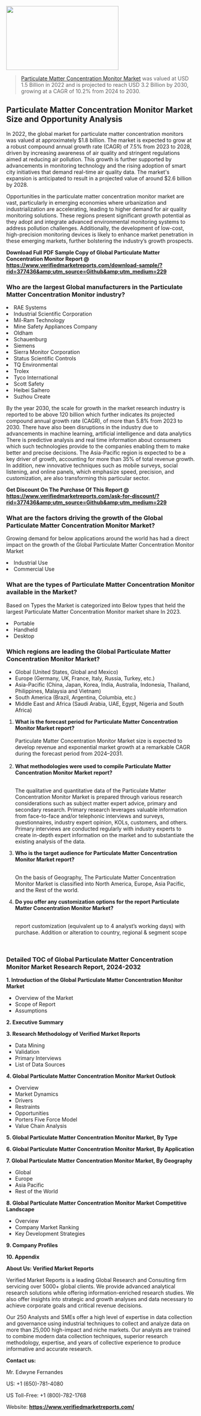 <img src="https://ffe5etoiles.com/wp-content/uploads/2024/12/MST1-300x171.png" alt="" width="300" height="171" class="alignnone size-medium wp-image-20088" /><blockquote><p><p><a href="https://www.verifiedmarketreports.com/download-sample/?rid=377436&utm_source=Github&utm_medium=229" target="_blank">Particulate Matter Concentration Monitor Market</a> was valued at USD 1.5 Billion in 2022 and is projected to reach USD 3.2 Billion by 2030, growing at a CAGR of 10.2% from 2024 to 2030.</p></blockquote><p><h2>Particulate Matter Concentration Monitor Market Size and Opportunity Analysis</h2> <p>In 2022, the global market for particulate matter concentration monitors was valued at approximately $1.8 billion. The market is expected to grow at a robust compound annual growth rate (CAGR) of 7.5% from 2023 to 2028, driven by increasing awareness of air quality and stringent regulations aimed at reducing air pollution. This growth is further supported by advancements in monitoring technology and the rising adoption of smart city initiatives that demand real-time air quality data. The market's expansion is anticipated to result in a projected value of around $2.6 billion by 2028.</p> <p>Opportunities in the particulate matter concentration monitor market are vast, particularly in emerging economies where urbanization and industrialization are accelerating, leading to higher demand for air quality monitoring solutions. These regions present significant growth potential as they adopt and integrate advanced environmental monitoring systems to address pollution challenges. Additionally, the development of low-cost, high-precision monitoring devices is likely to enhance market penetration in these emerging markets, further bolstering the industry’s growth prospects.</p> </p><p class=""><strong>Download Full PDF Sample Copy of Global Particulate Matter Concentration Monitor Report @ <a href="https://www.verifiedmarketreports.com/download-sample/?rid=377436&amp;utm_source=Github&amp;utm_medium=229" target="_blank">https://www.verifiedmarketreports.com/download-sample/?rid=377436&amp;utm_source=Github&amp;utm_medium=229</a></strong></p><h3 id="" class="">Who are the largest Global manufacturers in the Particulate Matter Concentration Monitor industry?</h3><p><li>RAE Systems</li><li> Industrial Scientific Corporation</li><li> Mil-Ram Technology</li><li> Mine Safety Appliances Company</li><li> Oldham</li><li> Schauenburg</li><li> Siemens</li><li> Sierra Monitor Corporation</li><li> Status Scientific Controls</li><li> TQ Environmental</li><li> Trolex</li><li> Tyco International</li><li> Scott Safety</li><li> Heibei Saihero</li><li> Suzhou Create</li></p><div class=""><div class="" dir="" data-message-author-role="" data-message-id="" data-message-model-slug=""><div class=""><div class=""><div class=""><div class="" dir="" data-message-author-role="" data-message-id="" data-message-model-slug=""><div class=""><div class=""><p>By the year 2030, the scale for growth in the market research industry is reported to be above 120 billion which further indicates its projected compound annual growth rate (CAGR), of more than 5.8% from 2023 to 2030. There have also been disruptions in the industry due to advancements in machine learning, artificial intelligence and data analytics There is predictive analysis and real time information about consumers which such technologies provide to the companies enabling them to make better and precise decisions. The Asia-Pacific region is expected to be a key driver of growth, accounting for more than 35% of total revenue growth. In addition, new innovative techniques such as mobile surveys, social listening, and online panels, which emphasize speed, precision, and customization, are also transforming this particular sector.</p><p><strong>Get Discount On The Purchase Of This Report @&nbsp; <a href="https://www.verifiedmarketreports.com/ask-for-discount/?rid=377436&amp;utm_source=Github&amp;utm_medium=229" target="_blank">https://www.verifiedmarketreports.com/ask-for-discount/?rid=377436&amp;utm_source=Github&amp;utm_medium=229</a></strong></p></div></div></div></div></div></div></div></div><h3 id="" class="">What are the factors driving the growth of the Global Particulate Matter Concentration Monitor Market?</h3><p id="" class="">Growing demand for below applications around the world has had a direct impact on the growth of the Global Particulate Matter Concentration Monitor Market</p><p id="" class=""><li>Industrial Use</li><li> Commercial Use</li></p><h3 id="" class="">What are the types of Particulate Matter Concentration Monitor available in the Market?</h3><p id="" class="">Based on Types the Market is categorized into Below types that held the largest Particulate Matter Concentration Monitor market share In 2023.</p><p id="" class=""><li>Portable</li><li> Handheld</li><li> Desktop</li></p><h3 id="" class="">Which regions are leading the Global Particulate Matter Concentration Monitor Market?</h3><ul><li>Global (United States, Global and Mexico)</li><li>Europe (Germany, UK, France, Italy, Russia, Turkey, etc.)</li><li>Asia-Pacific (China, Japan, Korea, India, Australia, Indonesia, Thailand, Philippines, Malaysia and Vietnam)</li><li>South America (Brazil, Argentina, Columbia, etc.)</li><li>Middle East and Africa (Saudi Arabia, UAE, Egypt, Nigeria and South Africa)</li></ul><p><ol><li><strong>What is the forecast period for Particulate Matter Concentration Monitor Market report?<br /></strong><br /><span data-sheets-root="1" data-sheets-value="{&quot;1&quot;:2,&quot;2&quot;:&quot;XXXX size is expected to develop revenue and exponential market growth at a remarkable CAGR during the forecast period from 2024&ndash;2030.&quot;}" data-sheets-userformat="{&quot;2&quot;:12674,&quot;4&quot;:{&quot;1&quot;:2,&quot;2&quot;:16776960},&quot;10&quot;:2,&quot;11&quot;:0,&quot;15&quot;:&quot;Arial&quot;,&quot;16&quot;:12}">Particulate Matter Concentration Monitor Market size is expected to develop revenue and exponential market growth at a remarkable CAGR during the forecast period from 2024&ndash;2031.</span><br /><br /></li><li><strong>What methodologies were used to compile Particulate Matter Concentration Monitor Market report?<br /><br /></strong><p>The qualitative and quantitative data of the&nbsp;Particulate Matter Concentration Monitor Market is prepared through various research considerations such as subject matter expert advice, primary and secondary research. Primary research leverages valuable information from face-to-face and/or telephonic interviews and surveys, questionnaires, industry expert opinion, KOLs, customers, and others. Primary interviews are conducted regularly with industry experts to create in-depth expert information on the market and to substantiate the existing analysis of the data.&nbsp;</p></li><li><strong>Who is the target audience for Particulate Matter Concentration Monitor Market report?<br /><br /></strong><p>On the basis of Geography, The&nbsp;Particulate Matter Concentration Monitor Market is classified into North America, Europe, Asia Pacific, and the Rest of the world.</p></li><li><strong>Do you offer any customization options for the report Particulate Matter Concentration Monitor Market?<br /><br /></strong><p>report customization (equivalent up to 4 analyst&rsquo;s working days) with purchase. Addition or alteration to country, regional &amp; segment scope</p><p>&nbsp;</p></li></ol></p><h3 id="" class="">Detailed TOC of Global Particulate Matter Concentration Monitor Market Research Report, 2024-2032</h3><p id="" class=""><strong>1. Introduction of the Global Particulate Matter Concentration Monitor Market</strong></p><ul><li>Overview of the Market</li><li>Scope of Report</li><li>Assumptions</li></ul><p id="" class=""><strong>2. Executive Summary</strong></p><p id="" class=""><strong>3. Research Methodology of&nbsp;Verified Market Reports</strong></p><ul><li>Data Mining</li><li>Validation</li><li>Primary Interviews</li><li>List of Data Sources</li></ul><p id="" class=""><strong>4. Global Particulate Matter Concentration Monitor Market Outlook</strong></p><ul><li>Overview</li><li>Market Dynamics</li><li>Drivers</li><li>Restraints</li><li>Opportunities</li><li>Porters Five Force Model</li><li>Value Chain Analysis</li></ul><p id="" class=""><strong>5. Global Particulate Matter Concentration Monitor Market, By&nbsp;Type</strong></p><p id="" class=""><strong>6. Global Particulate Matter Concentration Monitor Market, By Application</strong></p><p id="" class=""><strong>7. Global Particulate Matter Concentration Monitor Market, By Geography</strong></p><ul><li>Global</li><li>Europe</li><li>Asia Pacific</li><li>Rest of the World</li></ul><p id="" class=""><strong>8. Global Particulate Matter Concentration Monitor Market Competitive Landscape</strong></p><ul><li>Overview</li><li>Company Market Ranking</li><li>Key Development Strategies</li></ul><p id="" class=""><strong>9. Company Profiles</strong></p><p id="" class=""><strong>10. Appendix</strong></p><p id="" class=""><strong>About Us: Verified Market Reports</strong></p><p id="" class="">Verified Market Reports is a leading Global Research and Consulting firm servicing over 5000+ global clients. We provide advanced analytical research solutions while offering information-enriched research studies. We also offer insights into strategic and growth analyses and data necessary to achieve corporate goals and critical revenue decisions.</p><p id="" class="">Our 250 Analysts and SMEs offer a high level of expertise in data collection and governance using industrial techniques to collect and analyze data on more than 25,000 high-impact and niche markets. Our analysts are trained to combine modern data collection techniques, superior research methodology, expertise, and years of collective experience to produce informative and accurate research.</p><p id="" class=""><strong>Contact us:</strong></p><p id="" class="">Mr. Edwyne Fernandes</p><p id="" class="">US: +1 (650)-781-4080</p><p id="" class="">US Toll-Free: +1 (800)-782-1768</p><p id="" class="">Website: <a target="" data-test-app-aware-link=""><strong>https://www.verifiedmarketreports.com/</strong></a></p>
